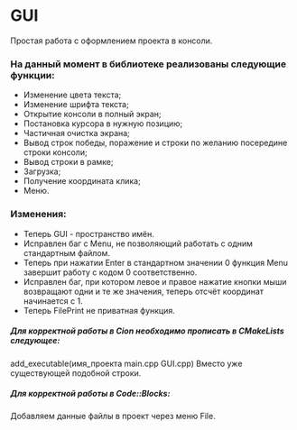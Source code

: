 # GUI
Простая работа с оформлением проекта в консоли.
### На данный момент в библиотеке реализованы следующие функции:
 - Изменение цвета текста;
 - Изменение шрифта текста;
 - Открытие консоли в полный экран;
 - Постановка курсора в нужную позицию;
 - Частичная очистка экрана;
 - Вывод строк победы, поражение и строки по желанию посередине строки консоли;
 - Вывод строки в рамке;
 - Загрузка;
 - Получение координата клика;
 - Меню.
### Изменения:
 - Теперь GUI - пространство имён. 
 - Исправлен баг с Menu, не позволяющий работать с одним стандартным файлом.
 - Теперь при нажатии Enter в стандартном значении 0 функция Menu завершит работу с кодом 0 соответственно. 
 - Исправлен баг, при котором левое и правое нажатие кнопки мыши возвращают одни и те же значения, теперь отсчёт координат начинается с 1.
 - Теперь FilePrint не приватная функция.
##### Для корректной работы в Cion необходимо прописать в CMakeLists следующее:
  add_executable(имя_проекта main.cpp GUI.cpp)
Вместо уже существующей подобной строки.
##### Для корректной работы в Code::Blocks:
  Добавляем данные файлы в проект через меню File.
